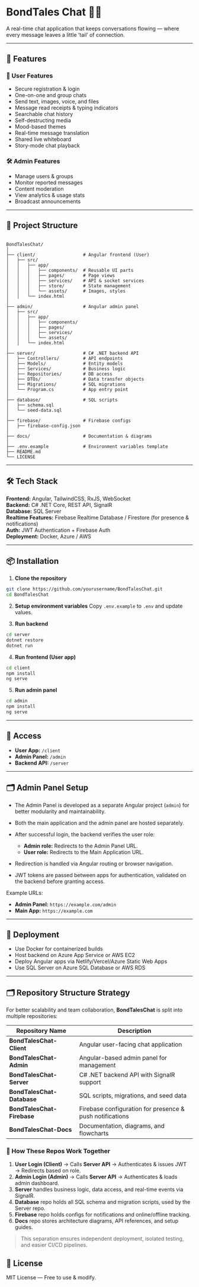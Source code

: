 
# BondTales Chat 📱💬
A real-time chat application that keeps conversations flowing — where every message leaves a little ‘tail’ of connection.

---

## 🚀 Features

### 👤 User Features
- Secure registration & login
- One-on-one and group chats
- Send text, images, voice, and files
- Message read receipts & typing indicators
- Searchable chat history
- Self-destructing media
- Mood-based themes
- Real-time message translation
- Shared live whiteboard
- Story-mode chat playback

### 🛠 Admin Features
- Manage users & groups
- Monitor reported messages
- Content moderation
- View analytics & usage stats
- Broadcast announcements

---

## 📂 Project Structure

```

BondTalesChat/
│
├── client/                  # Angular frontend (User)
│   ├── src/
│   │   ├── app/
│   │   │   ├── components/  # Reusable UI parts
│   │   │   ├── pages/       # Page views
│   │   │   ├── services/    # API & socket services
│   │   │   ├── store/       # State management
│   │   │   └── assets/      # Images, styles
│   │   └── index.html
│
├── admin/                   # Angular admin panel
│   ├── src/
│   │   ├── app/
│   │   │   ├── components/
│   │   │   ├── pages/
│   │   │   ├── services/
│   │   │   └── assets/
│   │   └── index.html
│
├── server/                  # C# .NET backend API
│   ├── Controllers/         # API endpoints
│   ├── Models/              # Entity models
│   ├── Services/            # Business logic
│   ├── Repositories/        # DB access
│   ├── DTOs/                # Data transfer objects
│   ├── Migrations/          # SQL migrations
│   └── Program.cs           # App entry point
│
├── database/                # SQL scripts
│   ├── schema.sql
│   └── seed-data.sql
│
├── firebase/                # Firebase configs
│   ├── firebase-config.json
│
├── docs/                    # Documentation & diagrams
│
├── .env.example             # Environment variables template
├── README.md
└── LICENSE

````

---

## 🛠 Tech Stack

**Frontend:** Angular, TailwindCSS, RxJS, WebSocket  
**Backend:** C# .NET Core, REST API, SignalR  
**Database:** SQL Server  
**Realtime Features:** Firebase Realtime Database / Firestore (for presence & notifications)  
**Auth:** JWT Authentication + Firebase Auth  
**Deployment:** Docker, Azure / AWS

---

## 📦 Installation

1. **Clone the repository**
```bash
git clone https://github.com/yourusername/BondTalesChat.git
cd BondTalesChat
````

2. **Setup environment variables**
   Copy `.env.example` to `.env` and update values.

3. **Run backend**

```bash
cd server
dotnet restore
dotnet run
```

4. **Run frontend (User app)**

```bash
cd client
npm install
ng serve
```

5. **Run admin panel**

```bash
cd admin
npm install
ng serve
```

---

## 🔐 Access

* **User App:** `/client`
* **Admin Panel:** `/admin`
* **Backend API:** `/server`

---

## 🗂 Admin Panel Setup

* The Admin Panel is developed as a separate Angular project (`admin`) for better modularity and maintainability.
* Both the main application and the admin panel are hosted separately.
* After successful login, the backend verifies the user role:

  * **Admin role:** Redirects to the Admin Panel URL.
  * **User role:** Redirects to the Main Application URL.
* Redirection is handled via Angular routing or browser navigation.
* JWT tokens are passed between apps for authentication, validated on the backend before granting access.

Example URLs:

* **Admin Panel:** `https://example.com/admin`
* **Main App:** `https://example.com`

---

## 🚢 Deployment

* Use Docker for containerized builds
* Host backend on Azure App Service or AWS EC2
* Deploy Angular apps via Netlify/Vercel/Azure Static Web Apps
* Use SQL Server on Azure SQL Database or AWS RDS

---
## 🗂 Repository Structure Strategy

For better scalability and team collaboration, **BondTalesChat** is split into multiple repositories:

| Repository Name                  | Description                               |
|-----------------------------------|-------------------------------------------|
| **BondTalesChat-Client**          | Angular user-facing chat application      |
| **BondTalesChat-Admin**           | Angular-based admin panel for management  |
| **BondTalesChat-Server**          | C# .NET backend API with SignalR support  |
| **BondTalesChat-Database**        | SQL scripts, migrations, and seed data    |
| **BondTalesChat-Firebase**        | Firebase configuration for presence & push notifications |
| **BondTalesChat-Docs**            | Documentation, diagrams, and flowcharts   |

### 🔄 How These Repos Work Together
1. **User Login (Client)** → Calls **Server API** → Authenticates & issues JWT → Redirects based on role.
2. **Admin Login (Admin)** → Calls **Server API** → Authenticates & loads admin dashboard.
3. **Server** handles business logic, data access, and real-time events via SignalR.
4. **Database** repo holds all SQL schema and migration scripts, used by the Server repo.
5. **Firebase** repo holds configs for notifications and online/offline tracking.
6. **Docs** repo stores architecture diagrams, API references, and setup guides.

> This separation ensures independent deployment, isolated testing, and easier CI/CD pipelines.


## 📜 License

MIT License — Free to use & modify.
